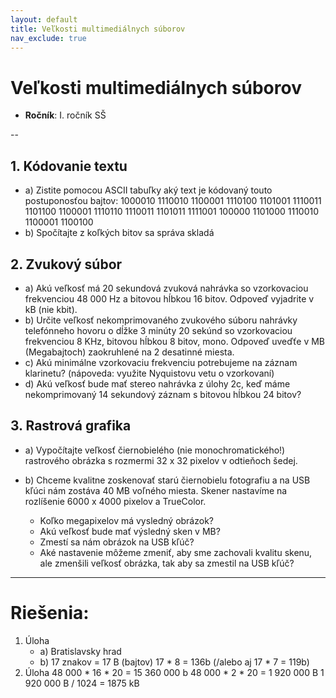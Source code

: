 ```yaml
---
layout: default
title: Veľkosti multimediálnych súborov
nav_exclude: true
---
```



# Veľkosti multimediálnych súborov
- **Ročník**: I. ročník SŠ

--

## 1. Kódovanie textu

- a) Zistite pomocou ASCII tabuľky aký text je kódovaný touto postuponosťou bajtov:
    1000010 1110010 1100001 1110100 1101001 1110011 1101100 1100001 1110110 1110011 1101011 1111001 100000 1101000 1110010 1100001 1100100
- b) Spočítajte z koľkých bitov sa správa skladá

## 2. Zvukový súbor

- a) Akú veľkosť má 20 sekundová zvuková nahrávka so vzorkovaciou frekvenciou 48 000 Hz a bitovou hĺbkou 16 bitov. Odpoveď vyjadrite v kB (nie kbit).
- b) Určite veľkosť nekomprimovaného zvukového súboru nahrávky telefónneho hovoru o dĺžke 3 minúty 20 sekúnd so vzorkovaciou frekvenciou 8 KHz, bitovou hĺbkou 8 bitov, mono. Odpoveď uveďťe v MB (Megabajtoch) zaokruhlené na 2 desatinné miesta.
- c) Akú minimálne vzorkovaciu frekvenciu potrebujeme na záznam klarinetu? (nápoveda: využite Nyquistovu vetu o vzorkovaní)
- d) Akú veľkosť bude mať stereo nahrávka z úlohy 2c, keď máme nekomprimovaný 14 sekundový záznam s bitovou hĺbkou 24 bitov?


## 3. Rastrová grafika

- a) Vypočítajte veľkosť čiernobielého (nie monochromatického!) rastrového obrázka s rozmermi 32 x 32 pixelov v odtieňoch šedej.

- b) Chceme kvalitne zoskenovať starú čiernobielu fotografiu a na USB kľúci nám zostáva 40 MB voľného miesta. Skener nastavíme na rozlíšenie 6000 x 4000 pixelov a TrueColor.

    - Koľko megapixelov má vysledný obrázok?
    - Akú veľkosť bude mať výsledný sken v MB?
    - Zmestí sa nám obrázok na USB kľúč?
    - Aké nastavenie môžeme zmeniť, aby sme zachovali kvalitu skenu, ale zmenšili veľkosť obrázka, tak aby sa zmestil na USB kľúč?


---

# Riešenia:

1. Úloha
    - a) Bratislavsky hrad
    - b) 17 znakov = 17 B (bajtov) 17 * 8 = 136b (/alebo aj 17 * 7 = 119b)
2. Úloha
    48 000  * 16 * 20 = 15 360 000 b
    48 000 * 2 * 20 = 1 920 000 B
    1 920 000 B / 1024 = 1875 kB


